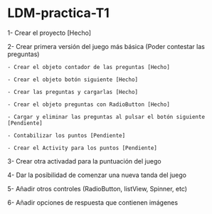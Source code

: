 # LDM-practica-T1


1- Crear el proyecto [Hecho]

2- Crear primera versión del juego más básica (Poder contestar las preguntas)

    - Crear el objeto contador de las preguntas [Hecho]
    
    - Crear el objeto botón siguiente [Hecho]
    
    - Crear las preguntas y cargarlas [Hecho]
    
    - Crear el objeto preguntas con RadioButton [Hecho]
    
    - Cargar y eliminar las preguntas al pulsar el botón siguiente [Pendiente]
    
    - Contabilizar los puntos [Pendiente]
    
    - Crear el Activity para los puntos [Pendiente]

3- Crear otra activadad para la puntuación del juego

4- Dar la posibilidad de comenzar una nueva tanda del juego

5- Añadir otros controles (RadioButton, listView, Spinner, etc)

6- Añadir opciones de respuesta que contienen imágenes
